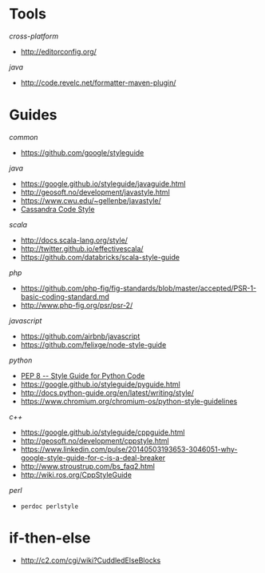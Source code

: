 # Tools
*cross-platform*
- http://editorconfig.org/

*java*
- http://code.revelc.net/formatter-maven-plugin/

# Guides
*common*
- https://github.com/google/styleguide

*java*
- https://google.github.io/styleguide/javaguide.html
- http://geosoft.no/development/javastyle.html
- https://www.cwu.edu/~gellenbe/javastyle/
- [Cassandra Code Style](https://wiki.apache.org/cassandra/CodeStyle)

*scala*
- http://docs.scala-lang.org/style/
- http://twitter.github.io/effectivescala/
- https://github.com/databricks/scala-style-guide

*php*
- https://github.com/php-fig/fig-standards/blob/master/accepted/PSR-1-basic-coding-standard.md
- http://www.php-fig.org/psr/psr-2/

*javascript*
- https://github.com/airbnb/javascript
- https://github.com/felixge/node-style-guide

*python*
- [PEP 8 -- Style Guide for Python Code](https://www.python.org/dev/peps/pep-0008/)
- https://google.github.io/styleguide/pyguide.html
- http://docs.python-guide.org/en/latest/writing/style/
- https://www.chromium.org/chromium-os/python-style-guidelines

*c++*
- https://google.github.io/styleguide/cppguide.html
- http://geosoft.no/development/cppstyle.html
- https://www.linkedin.com/pulse/20140503193653-3046051-why-google-style-guide-for-c-is-a-deal-breaker
- http://www.stroustrup.com/bs_faq2.html
- http://wiki.ros.org/CppStyleGuide

*perl*
- `perdoc perlstyle`

# if-then-else
- http://c2.com/cgi/wiki?CuddledElseBlocks
